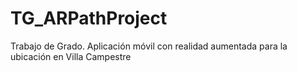# TG_ARPathProject
Trabajo de Grado. Aplicación móvil con realidad aumentada para la ubicación en Villa Campestre
